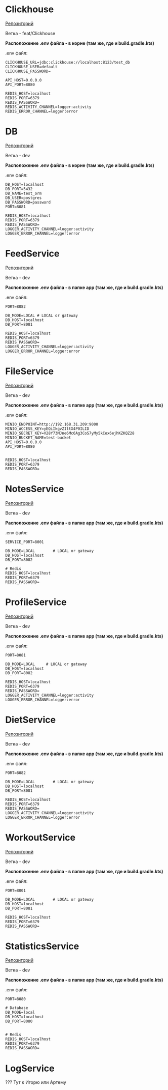 # Clickhouse

[Репозиторий](https://github.com/zhmu-100/Clickhouse/tree/feat/Clickhouse)

Ветка - feat/Clickhouse

**Расположение .env файла - в корне (там же, где и build.gradle.kts)**

.env файл:
```
CLICKHOUSE_URL=jdbc:clickhouse://localhost:8123/test_db
CLICKHOUSE_USER=default
CLICKHOUSE_PASSWORD=

API_HOST=0.0.0.0
API_PORT=8080

REDIS_HOST=localhost
REDIS_PORT=6379
REDIS_PASSWORD=
REDIS_ACTIVITY_CHANNEL=logger:activity
REDIS_ERROR_CHANNEL=logger:error
```

# DB

[Репозиторий](https://github.com/zhmu-100/DB/tree/dev)

Ветка - dev

**Расположение .env файла - в корне (там же, где и build.gradle.kts)**

.env файл:
```
DB_HOST=localhost
DB_PORT=5432
DB_NAME=test_orm
DB_USER=postgres
DB_PASSWORD=password
PORT=8081

REDIS_HOST=localhost
REDIS_PORT=6379
REDIS_PASSWORD=
LOGGER_ACTIVITY_CHANNEL=logger:activity
LOGGER_ERROR_CHANNEL=logger:error
```

# FeedService

[Репозиторий](https://github.com/zhmu-100/FeedService/tree/dev)

Ветка - dev

**Расположение .env файла - в папке app (там же, где и build.gradle.kts)**

.env файл:
```
PORT=8082

DB_MODE=LOCAL # LOCAL or gateway
DB_HOST=localhost
DB_PORT=8081

REDIS_HOST=localhost
REDIS_PORT=6379
REDIS_PASSWORD=
LOGGER_ACTIVITY_CHANNEL=logger:activity
LOGGER_ERROR_CHANNEL=logger:error
```

# FileService

[Репозиторий](https://github.com/zhmu-100/FileService/tree/dev)

Ветка - dev

**Расположение .env файла - в папке app (там же, где и build.gradle.kts)**

.env файл:
```
MINIO_ENDPOINT=http://192.168.31.209:9000
MINIO_ACCESS_KEY=yEQiIkgvZIltX4P0ILID
MINIO_SECRET_KEY=V28Y73MJne6Mc6Ag3CoS7yMy5kCox6ejhKZKQZ28
MINIO_BUCKET_NAME=test-bucket
API_HOST=0.0.0.0
API_PORT=8080


REDIS_HOST=localhost
REDIS_PORT=6379
REDIS_PASSWORD=
```

# NotesService

[Репозиторий](https://github.com/zhmu-100/NotesService/tree/dev)

Ветка - dev

**Расположение .env файла - в папке app (там же, где и build.gradle.kts)**

.env файл:
```
SERVICE_PORT=8001

DB_MODE=LOCAL        # LOCAL or gateway
DB_HOST=localhost
DB_PORT=8082

# Redis
REDIS_HOST=localhost
REDIS_PORT=6379
REDIS_PASSWORD=
```

# ProfileService

[Репозиторий](https://github.com/zhmu-100/ProfileService/tree/dev)

Ветка - dev

**Расположение .env файла - в папке app (там же, где и build.gradle.kts)**

.env файл:
```
PORT=8081

DB_MODE=LOCAL     # LOCAL or gateway
DB_HOST=localhost
DB_PORT=8082

REDIS_HOST=localhost
REDIS_PORT=6379
REDIS_PASSWORD=
LOGGER_ACTIVITY_CHANNEL=logger:activity
LOGGER_ERROR_CHANNEL=logger:error
```

# DietService

[Репозиторий](https://github.com/zhmu-100/DietService/tree/dev)

Ветка - dev

**Расположение .env файла - в папке app (там же, где и build.gradle.kts)**

.env файл:
```
PORT=8082

DB_MODE=LOCAL        # LOCAL or gateway
DB_HOST=localhost
DB_PORT=8081

REDIS_HOST=localhost
REDIS_PORT=6379
REDIS_PASSWORD=
LOGGER_ACTIVITY_CHANNEL=logger:activity
LOGGER_ERROR_CHANNEL=logger:error
```


# WorkoutService

[Репозиторий](https://github.com/zhmu-100/WorkoutService/tree/dev)

Ветка - dev

**Расположение .env файла - в папке app (там же, где и build.gradle.kts)**

.env файл:
```
PORT=8001

DB_MODE=LOCAL        # LOCAL or gateway
DB_HOST=localhost
DB_PORT=8081

REDIS_HOST=localhost
REDIS_PORT=6379
REDIS_PASSWORD=
```

# StatisticsService

[Репозиторий](https://github.com/zhmu-100/StatisticsService/tree/dev)

Ветка - dev

**Расположение .env файла - в папке app (там же, где и build.gradle.kts)**

.env файл:
```
PORT=8080

# Database
DB_MODE=local
DB_HOST=localhost
DB_PORT=8080


# Redis
REDIS_HOST=localhost
REDIS_PORT=6379
REDIS_PASSWORD=
```

# LogService

???
Тут к Игорю или Артему